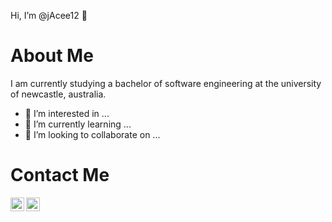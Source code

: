 Hi, I’m @jAcee12 👋

# About Me
I am currently studying a bachelor of software engineering at the university of newcastle, australia.
- 👀 I’m interested in ...
- 🌱 I’m currently learning ...
- 💞️ I’m looking to collaborate on ...
# Contact Me
[<img align="left" alt="jadocee#4635" width="22px" src="https://img.icons8.com/fluency/48/000000/discord.png" />][twitter]
[<img align="left" alt="@JaCee____" width="22px" src="https://img.icons8.com/fluency/48/000000/twitter.png" />][twitter]


<!---
jAcee12/jAcee12 is a ✨ special ✨ repository because its `README.md` (this file) appears on your GitHub profile.
You can click the Preview link to take a look at your changes.
--->


[twitter]: https://twitter.com/https://twitter.com/JaCee____
[discord]: https://discordapp.com/users/390237452595363866
